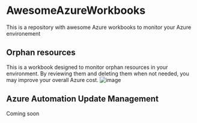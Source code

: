 # AwesomeAzureWorkbooks
This is a repository with awesome Azure workbooks to monitor your Azure environement
## Orphan resources
This is a workbook designed to monitor orphan resources in your environment. By reviewing them and deleting them when not needed, you may improve your overall Azure cost.
![image](https://user-images.githubusercontent.com/16539754/154307267-623724dd-5bb5-46d2-b3b0-13c8108fbb9f.png)
## Azure Automation Update Management
Coming soon
